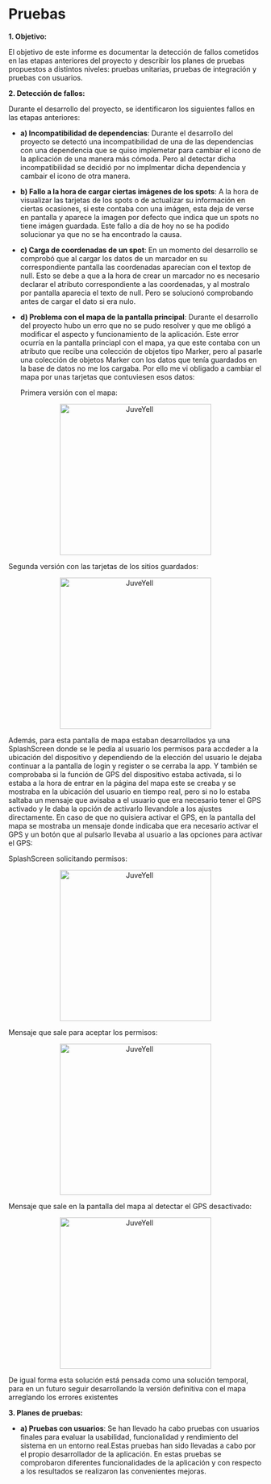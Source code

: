 # Pruebas

**1. Objetivo:**

El objetivo de este informe es documentar la detección de fallos cometidos en las etapas anteriores del proyecto y describir los planes de pruebas propuestos a distintos niveles: pruebas unitarias, pruebas de integración y pruebas con usuarios.

**2. Detección de fallos:**

Durante el desarrollo del proyecto, se identificaron los siguientes fallos en las etapas anteriores:

- **a) Incompatibilidad de dependencias**: Durante el desarrollo del proyecto se detectó una incompatibilidad de una de las dependencias con una dependencia que se quiso implemetar para cambiar el icono de la aplicación de una manera más cómoda. Pero al detectar dicha incompatibilidad se decidió por no implmentar dicha dependencia y cambair el icono de otra manera.

- **b) Fallo a la hora de cargar ciertas imágenes de los spots**: A la hora de visualizar las tarjetas de los spots o de actualizar su información en ciertas ocasiones, si este contaba con una imágen, esta deja de verse en pantalla y aparece la imagen por defecto que indica que un spots no tiene imágen guardada. Este fallo a día de hoy no se ha podido solucionar ya que no se ha encontrado la causa.

- **c) Carga de coordenadas de un spot**: En un momento del desarrollo se comprobó que al cargar los datos de un marcador en su correspondiente pantalla las coordenadas aparecían con el textop de null. Esto se debe a que a la hora de crear un marcador no es necesario declarar el atributo correspondiente a las coordenadas, y al mostralo por pantalla aparecia el texto de null. Pero se solucionó comprobando antes de cargar el dato si era nulo.

- **d) Problema con el mapa de la pantalla principal**: Durante el desarrollo del proyecto hubo un erro que no se pudo resolver y que me obligó a modificar el aspecto y funcionamiento de la aplicación. Este error ocurría en la pantalla princiapl con el mapa, ya que este contaba con un atributo que recibe una colección de objetos tipo Marker, pero al pasarle una colección de objetos Marker con los datos que tenía guardados en la base de datos no me los cargaba. Por ello me vi obligado a cambiar el mapa por unas tarjetas que contuviesen esos datos: 


  Primera versión con el mapa:
<div>
<p style = 'text-align:center;'>
<img src="https://github.com/mich030201/integracion-dam/blob/main/docs/mapa_primera_versi%C3%B3n.jpg" alt="JuveYell" width="300px">
</p>
</div>
  
  
  Segunda versión con las tarjetas de los sitios guardados:
<div>
<p style = 'text-align:center;'>
<img src="https://github.com/mich030201/integracion-dam/blob/main/docs/tarjetas_pantalla_principal.jpg" alt="JuveYell" width="300px">
</p>
</div>


Además, para esta pantalla de mapa estaban desarrollados ya una SplashScreen donde se le pedía al usuario los permisos para accdeder a la ubicación del dispositivo y dependiendo de la elección del usuario le dejaba continuar a la pantalla de login y register o se cerraba la app. Y también se comprobaba si la función de GPS del dispositivo estaba activada, si lo estaba a la hora de entrar en la página del mapa este se creaba y se mostraba en la ubicación del usuario en tiempo real, pero si no lo estaba saltaba un mensaje que avisaba a el usuario que era necesario tener el GPS activado y le daba la opción de activarlo llevandole a los ajustes directamente. En caso de que no quisiera activar el GPS, en la pantalla del mapa se mostraba un mensaje donde indicaba que era necesario activar el GPS y un botón que al pulsarlo llevaba al usuario a las opciones para activar el GPS:


  SplashScreen solicitando permisos:
<div>
<p style = 'text-align:center;'>
<img src="https://github.com/mich030201/integracion-dam/blob/main/docs/splash_screen_permisos.jpg" alt="JuveYell" width="300px">
</p>
</div>


  Mensaje que sale para aceptar los permisos:
<div>
<p style = 'text-align:center;'>
<img src="https://github.com/mich030201/integracion-dam/blob/main/docs/aceptar_permisos.jpg" alt="JuveYell" width="300px">
</p>
</div>


  Mensaje que sale en la pantalla del mapa al detectar el GPS desactivado:
<div>
<p style = 'text-align:center;'>
<img src="https://github.com/mich030201/integracion-dam/blob/main/docs/deteccion_gps_desactivado.jpg" alt="JuveYell" width="300px">
</p>
</div>

De igual forma esta solución está pensada como una solución temporal, para en un futuro seguir desarrollando la versión definitiva con el mapa arreglando los errores existentes

**3. Planes de pruebas:**

- **a) Pruebas con usuarios**: Se han llevado ha cabo pruebas con usuarios finales para evaluar la usabilidad, funcionalidad y rendimiento del sistema en un entorno real.Estas pruebas han sido llevadas a cabo por el propio desarrollador de la aplicación. En estas pruebas se comprobaron diferentes funcionalidades de la aplicación y con respecto a los resultados se realizaron las convenientes mejoras. 
